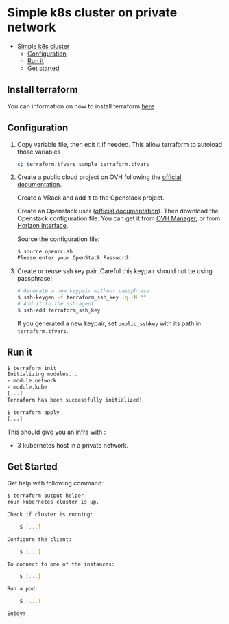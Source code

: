 # Simple k8s cluster on private network


- [Simple k8s cluster](#simple-k8s-cluster)
    - [Configuration](#configuration)
    - [Run it](#run-it)
    - [Get started](#get-started)
    
## Install terraform

You can information on how to install terraform [here](https://www.terraform.io/intro/getting-started/install.html)

## Configuration

1. Copy variable file, then edit it if needed.
   This allow terraform to autoload those variables

   ```bash
   cp terraform.tfvars.sample terraform.tfvars
   ```

2. Create a public cloud project on OVH following the [official documentation](https://docs.ovh.com/gb/en/public-cloud/getting_started_with_public_cloud_logging_in_and_creating_a_project/).

   Create a VRack and add it to the Openstack project.

   Create an Openstack user ([official documentation](https://docs.ovh.com/gb/en/public-cloud/configure_user_access_to_horizon/)).
   Then download the Openstack configuration file. You can get it from [OVH Manager](https://www.ovh.com/manager/cloud/), or from [Horizon interface](https://horizon.cloud.ovh.net/project/api_access/openrc/).

   Source the configuration file:

   ```bash
   $ source openrc.sh
   Please enter your OpenStack Password:

   ```

3. Create or reuse ssh key pair. Careful this keypair should not be using passphrase!

   ```bash
   # Generate a new keypair without passphrase
   $ ssh-keygen -f terraform_ssh_key -q -N ""
   # Add it to the ssh-agent
   $ ssh-add terraform_ssh_key
   ```

   If you generated a new keypair, set `public_sshkey` with its path in `terraform.tfvars`.

## Run it

```bash
$ terraform init
Initializing modules...
- module.network
- module.kube
[...]
Terraform has been successfully initialized!

$ terraform apply
[...]

```

This should give you an infra with :

- 3 kubernetes host in a private network.

## Get Started

Get help with following command:

```bash
$ terraform output helper
Your kubernetes cluster is up.

Check if cluster is running:

    $ [...]

Configure the client:

    $ [...]

To connect to one of the instances:

    $ [...]

Run a pod:

    $ [...]

Enjoy!
```
